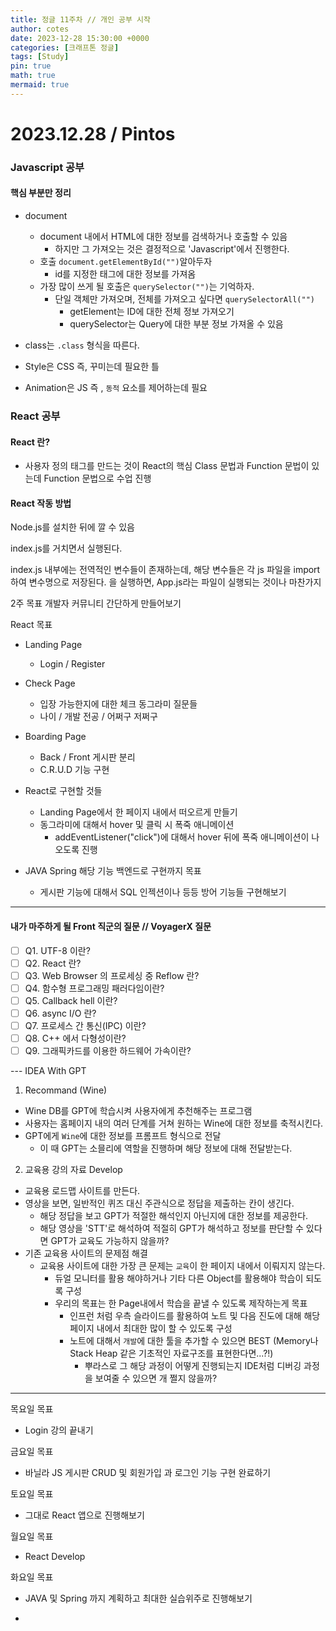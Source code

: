 ```yaml
---
title: 정글 11주차 // 개인 공부 시작
author: cotes
date: 2023-12-28 15:30:00 +0000
categories: [크래프톤 정글]
tags: [Study]
pin: true
math: true
mermaid: true
---
```


# 2023.12.28 / Pintos

### Javascript 공부

#### 핵심 부분만 정리

- document

  - document 내에서 HTML에 대한 정보를 검색하거나 호출할 수 있음
    - 하지만 그 가져오는 것은 결정적으로 'Javascript'에서 진행한다.
  - 호출 `document.getElementById("")`알아두자
    - id를 지정한 태그에 대한 정보를 가져옴
  - 가장 많이 쓰게 될 호출은 `querySelector("")`는 기억하자.
    - 단일 객체만 가져오며, 전체를 가져오고 싶다면 `querySelectorAll("")`
      - getElement는 ID에 대한 전체 정보 가져오기
      - querySelector는 Query에 대한 부분 정보 가져올 수 있음

- class는 `.class` 형식을 따른다.

- Style은 CSS 즉, 꾸미는데 필요한 틀

- Animation은 JS 즉 , `동적` 요소를 제어하는데 필요

### React 공부

#### React 란?

- 사용자 정의 태그를 만드는 것이 React의 핵심
  Class 문법과 Function 문법이 있는데 Function 문법으로 수업 진행

#### React 작동 방법

Node.js를 설치한 뒤에 깔 수 있음

index.js를 거치면서 실행된다.

index.js 내부에는 전역적인 변수들이 존재하는데, 해당 변수들은 각 js 파일을 import하여 변수명으로 저장된다.
<App/>을 실행하면, App.js라는 파일이 실행되는 것이나 마찬가지

2주 목표
개발자 커뮤니티 간단하게 만들어보기

React 목표

- Landing Page
  - Login / Register
- Check Page
  - 입장 가능한지에 대한 체크 동그라미 질문들
  - 나이 / 개발 전공 / 어쩌구 저쩌구
- Boarding Page

  - Back / Front 게시판 분리
  - C.R.U.D 기능 구현

- React로 구현할 것들

  - Landing Page에서 한 페이지 내에서 떠오르게 만들기
  - 동그라미에 대해서 hover 및 클릭 시 폭죽 애니메이션
    - addEventListener("click")에 대해서 hover 뒤에 폭죽 애니메이션이 나오도록 진행

- JAVA Spring 해당 기능 백엔드로 구현까지 목표
  - 게시판 기능에 대해서 SQL 인젝션이나 등등 방어 기능들 구현해보기

---

#### 내가 마주하게 될 Front 직군의 질문 // VoyagerX 질문

- [ ] Q1. UTF-8 이란?
- [ ] Q2. React 란?
- [ ] Q3. Web Browser 의 프로세싱 중 Reflow 란?
- [ ] Q4. 함수형 프로그래밍 패러다임이란?
- [ ] Q5. Callback hell 이란?
- [ ] Q6. async I/O 란?
- [ ] Q7. 프로세스 간 통신(IPC) 이란?
- [ ] Q8. C++ 에서 다형성이란?
- [ ] Q9. 그래픽카드를 이용한 하드웨어 가속이란?

--- IDEA With GPT

1. Recommand (Wine)

- Wine DB를 GPT에 학습시켜 사용자에게 추천해주는 프로그램
- 사용자는 홈페이지 내의 여러 단계를 거쳐 원하는 Wine에 대한 정보를 축적시킨다.
- GPT에게 `Wine`에 대한 정보를 프롬프트 형식으로 전달
  - 이 때 GPT는 소믈리에 역할을 진행하며 해당 정보에 대해 전달받는다.

2. 교육용 강의 자료 Develop

- 교육용 로드맵 사이트를 만든다.
- 영상을 보면, 일반적인 퀴즈 대신 주관식으로 정답을 제출하는 칸이 생긴다.
  - 해당 정답을 보고 GPT가 적절한 해석인지 아닌지에 대한 정보를 제공한다.
  - 해당 영상을 'STT'로 해석하여 적절히 GPT가 해석하고 정보를 판단할 수 있다면 GPT가 교육도 가능하지 않을까?
- 기존 교육용 사이트의 문제점 해결
  - 교육용 사이트에 대한 가장 큰 문제는 `교육`이 한 페이지 내에서 이뤄지지 않는다.
    - 듀얼 모니터를 활용 해야하거나 기타 다른 Object를 활용해야 학습이 되도록 구성
    - 우리의 목표는 한 Page내에서 학습을 끝낼 수 있도록 제작하는게 목표
      - 인프런 처럼 우측 슬라이드를 활용하여 노트 및 다음 진도에 대해 해당 페이지 내에서 최대한 많이 할 수 있도록 구성
      - 노트에 대해서 `개발`에 대한 툴을 추가할 수 있으면 BEST (Memory나 Stack Heap 같은 기초적인 자료구조를 표현한다면...?!)
        - 뿌라스로 그 해당 과정이 어떻게 진행되는지 IDE처럼 디버깅 과정을 보여줄 수 있으면 개 쩔지 않을까?

---

목요일 목표

- Login 강의 끝내기

금요일 목표

- 바닐라 JS 게시판 CRUD 및 회원가입 과 로그인 기능 구현 완료하기

토요일 목표

- 그대로 React 앱으로 진행해보기

월요일 목표

- React Develop

화요일 목표

- JAVA 및 Spring 까지 계획하고 최대한 실습위주로 진행해보기

-
